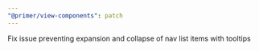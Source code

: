 ```yaml
---
"@primer/view-components": patch
---
```


Fix issue preventing expansion and collapse of nav list items with tooltips
